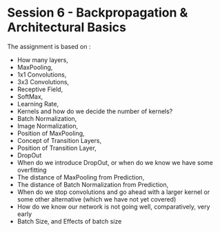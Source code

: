 # Session 6 - Backpropagation & Architectural Basics

The assignment is based on :
- How many layers,
- MaxPooling,
- 1x1 Convolutions,
- 3x3 Convolutions,
- Receptive Field,
- SoftMax,
- Learning Rate,
- Kernels and how do we decide the number of kernels?
- Batch Normalization,
- Image Normalization,
- Position of MaxPooling,
- Concept of Transition Layers,
- Position of Transition Layer,
- DropOut
- When do we introduce DropOut, or when do we know we have some overfitting
- The distance of MaxPooling from Prediction,
- The distance of Batch Normalization from Prediction,
- When do we stop convolutions and go ahead with a larger kernel or some other alternative (which we have not yet covered)
- How do we know our network is not going well, comparatively, very early
- Batch Size, and Effects of batch size
